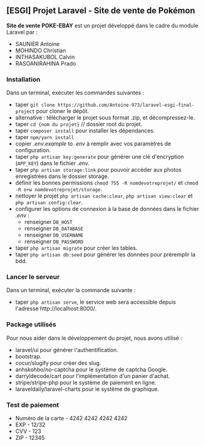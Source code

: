 ## [ESGI] Projet Laravel - Site de vente de Pokémon ##

**Site de vente POKE-EBAY** est un projet développé dans le cadre du module Laravel par :
* SAUNIER Antoine
* MOHINDO Christian
* INTHASAKUBOL Calvin
* RASOANIRAHINA Prado

### Installation ###

Dans un terminal, exécuter les commandes suivantes :
* taper `git clone https://github.com/Antoine-973/laravel-esgi-final-project` pour cloner le dépôt.
* alternative : télécharger le projet sous format .zip, et décompressez-le.
* taper `cd {nom du projet}` // dossier root du projet.
* taper `composer install` pour installer les dépendances.
* taper `npm/yarn install`
* copier *.env.example* to *.env* à remplir avec vos paramètres de configuration.
* taper `php artisan key:generate` pour générer une clé d'encryption (`APP_KEY`) dans le fichier *.env*.
* taper `php artisan storage:link` pour pouvoir accéder aux photos enregistrées dans le dossier storage.
* définir les bonnes permissions `chmod 755 -R nomdevotreprojet/` et `chmod -R o+w nomdevotreprojet/storage`.
* nettoyer le projet `php artisan cache:clear`, `php artisan view:clear` et `php artisan config:clear`.
* configurer les options de connexion à la base de données dans le fichier *.env* :
   * renseigner `DB_HOST`
   * renseigner `DB_DATABASE` 
   * renseigner `DB_USERNAME`
   * renseigner `DB_PASSWORD`
* taper `php artisan migrate` pour créer les tables.
* taper `php artisan db:seed` pour générer les données pour préremplir la bdd.

### Lancer le serveur ###

Dans un terminal, exécuter la commande suivante :
* taper `php artisan serve`, le service web sera accessible depuis l'adresse http://localhost:8000/.

### Package utilisés ###

Pour nous aider dans le développement du projet, nous avons utilisé :
* laravel/ui pour générer l'authentification.
* bootstrap.
* cocur/slugify pour créer des slug.
* anhskohbo/no-captcha pour le système de captcha Google.
* darryldecode/cart pour l'implémentation d'un panier d'achat.
* stripe/stripe-php pour le système de paiement en ligne.
* laraveldaily/laravel-charts pour le système de graphique.

### Test de paiement ###
* Numéro de la carte - 4242 4242 4242 4242
* EXP - 12/32
* CVV - 123
* ZIP - 12345